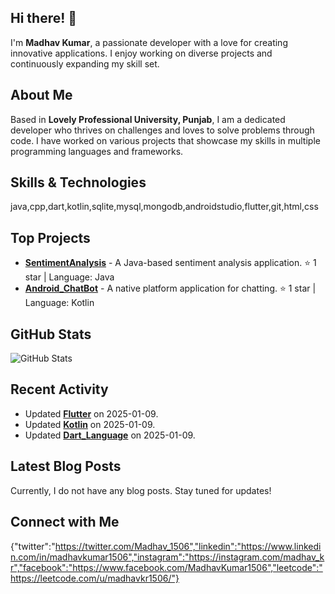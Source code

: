 ## Hi there! 👋

I'm **Madhav Kumar**, a passionate developer with a love for creating innovative applications. I enjoy working on diverse projects and continuously expanding my skill set.

## About Me

Based in **Lovely Professional University, Punjab**, I am a dedicated developer who thrives on challenges and loves to solve problems through code. I have worked on various projects that showcase my skills in multiple programming languages and frameworks.

## Skills & Technologies

java,cpp,dart,kotlin,sqlite,mysql,mongodb,androidstudio,flutter,git,html,css

## Top Projects

- [**SentimentAnalysis**](https://github.com/madhavkr1506/SentimentAnalysis) - A Java-based sentiment analysis application. ⭐ 1 star | Language: Java
- [**Android_ChatBot**](https://github.com/madhavkr1506/Android_ChatBot) - A native platform application for chatting. ⭐ 1 star | Language: Kotlin


## GitHub Stats

![GitHub Stats](https://github-readme-stats.vercel.app/api?username=madhavkr1506&show_icons=true&theme=radical)

## Recent Activity

- Updated [**Flutter**](https://github.com/madhavkr1506/Flutter) on 2025-01-09.
- Updated [**Kotlin**](https://github.com/madhavkr1506/Kotlin) on 2025-01-09.
- Updated [**Dart_Language**](https://github.com/madhavkr1506/Dart_Language) on 2025-01-09.

## Latest Blog Posts

Currently, I do not have any blog posts. Stay tuned for updates!

## Connect with Me

{"twitter":"https://twitter.com/Madhav_1506","linkedin":"https://www.linkedin.com/in/madhavkumar1506","instagram":"https://instagram.com/madhav_kr","facebook":"https://www.facebook.com/MadhavKumar1506","leetcode":"https://leetcode.com/u/madhavkr1506/"}
